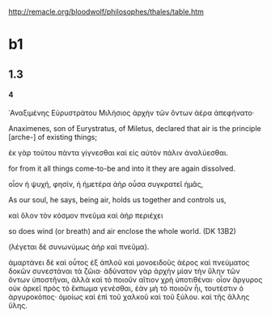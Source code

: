 
http://remacle.org/bloodwolf/philosophes/thales/table.htm

# b1
## 1.3
#### 4
᾿Αναξιμένης Εὐρυστράτου Μιλήσιος ἀρχὴν τῶν ὄντων ἀέρα ἀπεφήνατο· 

Anaximenes, son of Eurystratus, of Miletus, declared that air is the principle [arche-] of existing things; 

ἐκ γὰρ τούτου πάντα γίγνεσθαι καὶ εἰς αὐτὸν πάλιν ἀναλύεσθαι.

for from it all things come-to-be and into it they are again dissolved. 

οἶον ἡ ψυχή, φησίν, ἡ ἡμετέρα ἀὴρ οὖσα συγκρατεῖ ἡμᾶς,

As our soul, he says, being air, holds us together and controls us, 

καὶ ὅλον τὸν κόσμον πνεῦμα καὶ ἀὴρ περιέχει

so does wind (or breath) and air enclose the whole world. (DK 13B2)

(λέγεται δὲ συνωνύμως ἀὴρ καὶ πνεῦμα).

ἁμαρτάνει δὲ καὶ οὗτος ἐξ ἁπλοῦ καὶ μονοειδοῦς ἀέρος καὶ πνεύματος δοκῶν συνεστάναι τὰ ζῶια· ἀδύνατον γὰρ ἀρχὴν μίαν τὴν ὕλην τῶν ὄντων ὑποστῆναι, ἀλλὰ καὶ τὸ ποιοῦν αἴτιον χρὴ ὑποτιθέναι· οἷον ἄργυρος οὐκ ἀρκεῖ πρὸς τὸ ἔκπωμα γενέσθαι, ἐὰν μὴ τὸ ποιοῦν ἦι, τουτέστιν ὁ ἀργυροκόπος· ὁμοίως καὶ ἐπὶ τοῦ χαλκοῦ καὶ τοῦ ξύλου. καὶ τῆς ἄλλης ὕλης.
